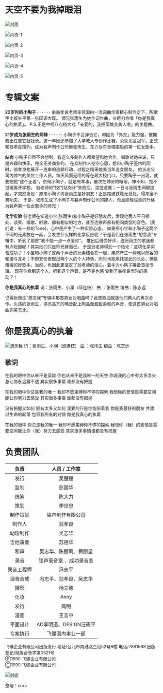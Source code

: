 # 天空不要为我掉眼泪

![封面](./00-cover.jpg)

![内页-1](./00-booklet-1.jpg)

![内页-2](./00-booklet-2.jpg)

![内页-3](./00-booklet-3.jpg)

![内页-4](./00-booklet-4.jpg)

![内页-5](./00-booklet-5.jpg)

# 专辑文案

**22岁时的小陶子 · · · · · ·**
由翁孝良老师率领国内一流词曲作家精心制作之下，陶歌手出版生平第一张国语大碟。
师兄张雨生为她作词作曲，业跨刀合唱「你是我真心的执着」。
P.S.正是中视八点档大戏「亲爱的，我把英雄变美人啦」的主题曲。

**21岁成为张雨生的师妹 · · · · · ·**
小陶子不会弹吉它，却因为「外交」能力强，被拥戴出任吉它社社长。这一年她还参加了大学城大专创作比赛，荣获北区冠军。正式和翁孝良策约，成为铭声制作公司继张雨生、东方快车合唱围后的第一位女歌手。

**站岗**
小陶子自然不会想到，有这么多制作人都希望和她合作。唱歌对她来说，只是兴趣和快乐，完全无关商业的。
在众制作人挖空心思，想和小陶子签约的同时，翁孝良也展开一连串的追踪行动，过程之精采媲美当年追女朋友。
他派出公司内帅气的某位工作人员，每天风雨无阻的等在政大校门口。只要陶子一出现，就要把她“逮个正着”，奈何小陶子，就是有本事，屡次在帅哥的眼前，神不知、鬼不觉地离开学校。
翁老师的“校门站岗计”失败后，深觉遗憾；一日与张雨生间聊提起，才突然发现：原来小陶子舆张雨生是好朋友！正是踏破铁鞋无觅处，得来全不费功夫。
于是，张雨生成了小陶子与铭声制作公司的媒人，而且顺理成章的升格为铭声第一位女歌手的师兄！

**化学实验**
翁老师在知道小宝(张雨生)和小陶子是好朋友后，发现他两人平日相处、谈笑、唱歌、听歌、都有相似的地方，甚至连歌声都有相同类型的音色。(我们说：有一样的Tone)，心中便产生了一种实验心态。 如果把小宝和小陶子这两个不同的元素放在一起，会发生什么样的化学反应呢？于是我们在张雨生“想念我”专辑中，听到了那首“我不能一点一点爱你”。 推出后倍受好评，连张雨生的歌迷都有点吃醋呢！其实他们只是师兄妹而已。
于是翁老师得到一个结论：这项化学实验成功了！小宝和小陶子这两个声音的元素结合在一起，果然产生一种难以形容的和谐与互补；不但充份表现出两个人的个人特色，同时也能烘托彼此的长处，确是难得的好歌手。当然，也因此更坚定了翁老师的信心，着手为小陶子筹备首张专辑。
现在你看到这个人，听到这个声音，是不是也感 受到了翁孝良当时的感动？！

**你是我真心的执着**
词：张雨生、小澜（邱连枝）
曲 ：张雨生
编曲：陈志远

记得张雨生”想念我”专辑中那首男女对唱曲吗？此首歌曲就是他们两人的再次合作。久违的张雨生，清亮高亢的嗓音配上陶晶莹甜甜柔和的声音，使这首男女对唱曲完美无比。

# 你是我真心的执着

![想念我](./01-nswzxdzz.jpg)
词：张雨生、小澜（邱连枝）
曲 ：张雨生
编曲：陈志远

## 歌词

在我的眼中你从来不是英雄
你也从来不是我唯一的天空
你说我的心中有太多念头总让你永远猜不透
其实很多事情 谁都没有把握

在我的眼中你总是我的唯一
我却不愿束缚你不停的探索
我想你的爱情是需要空间能让你努力去感受
其实很多事情 谁都没有把握

没有把握又如何
拥有太多又如何
我要的只是你能陪着我
你是我最好的朋友
共渡过生命的起落
包容我所有的对错
你是我真心的执着

在我的眼中 你总是我的唯一
我却不愿束缚你不停的探索
我想你（我）的爱情是需要空间能让你（我）努力去感受
其实很多事情谁都没有把握

# 负责团队

|      负责      |     人员 / 工作室     |
| :-----------: | :------------------: |
|      发行      |         吴楚楚        |
|      监制      |         彭国华        |
|      统筹      |         陈大力        |
|      策划      |         李世忠        |
|    制作策划    |     铭声制作有限公司    |
|     制作人     |         翁孝良        |
|    助理制作    |         吴志华        |
|    吉他演奏    |         苏德华        |
|       和声     | 吴志华、陈丽莉、黄丽星  |
|      录音      | 铭声录音室 、成功录音室 |
|   录音工程师   |         冯志平        |
|    混音合成    |  冯志平、翁孝良、吴志华  |
|      摄影      |         杨立德       |
|      化妆      |         Anny        |
|      发行      |         高明         |
|      漫画      |         王言中        |
|    平面设计    | AD李明道、DESIGN汪筱平 |
|    专案执行    |    飞碟国内事业一部     |

飞碟企业有限公司出版发行
地址/台北市南港路三段52号9楼
电话/7881598
出版登记/局版台音字第0521号  
Ⓟ1990 飞碟企业有限公司  
Ⓒ1990 飞碟企业有限公司

![封底](./00-backcover.jpg)

整理：cora
